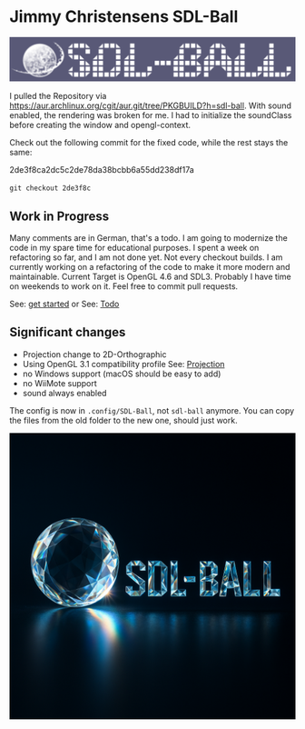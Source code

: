 # Jimmy Christensens SDL-Ball

![old logo](images/old-logo.png)

I pulled the Repository via <https://aur.archlinux.org/cgit/aur.git/tree/PKGBUILD?h=sdl-ball>.
With sound enabled, the rendering was broken for me.
I had to initialize the soundClass before creating the window and opengl-context.

Check out the following commit for the fixed code, while the rest stays the same:

2de3f8ca2dc5c2de78da38bcbb6a55dd238df17a

`git checkout 2de3f8c`

## Work in Progress

Many comments are in German, that's a todo.
I am going to modernize the code in my spare time for educational purposes.
I spent a week on refactoring so far, and I am not done yet. Not every checkout builds.
I am currently working on a refactoring of the code to make it more modern and maintainable.
Current Target is OpenGL 4.6 and SDL3.
Probably I have time on weekends to work on it. Feel free to commit pull requests.

See: [get started](docs/Developer/get_started.md)
or
See: [Todo](docs/Developer/Todo.md)

## Significant changes

- Projection change to 2D-Orthographic
- Using OpenGL 3.1 compatibility profile See: [Projection](docs/Developer/OpenGL/Projection.md)
- no Windows support (macOS should be easy to add)
- no WiiMote support
- sound always enabled

The config is now in `.config/SDL-Ball`, not `sdl-ball` anymore.
You can copy the files from the old folder to the new one, should just work.

![new logo](images/current-logo.png)
